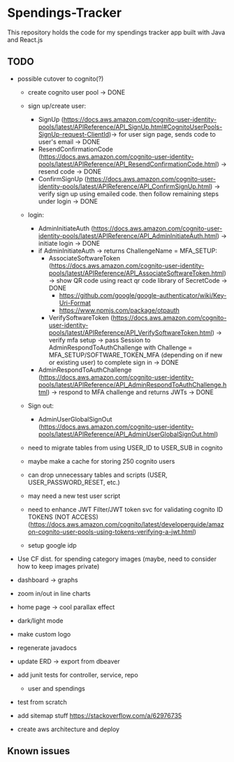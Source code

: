 # Spendings-Tracker

This repository holds the code for my spendings tracker app built with Java and React.js

## TODO

- possible cutover to cognito(?)

  - create cognito user pool -> DONE
  - sign up/create user:
    - SignUp (https://docs.aws.amazon.com/cognito-user-identity-pools/latest/APIReference/API_SignUp.html#CognitoUserPools-SignUp-request-ClientId)-> for user sign page, sends code to user's email -> DONE
    - ResendConfirmationCode (https://docs.aws.amazon.com/cognito-user-identity-pools/latest/APIReference/API_ResendConfirmationCode.html) -> resend code -> DONE
    - ConfirmSignUp (https://docs.aws.amazon.com/cognito-user-identity-pools/latest/APIReference/API_ConfirmSignUp.html) -> verify sign up using emailed code. then follow remaining steps under login -> DONE
  - login:

    - AdminInitiateAuth (https://docs.aws.amazon.com/cognito-user-identity-pools/latest/APIReference/API_AdminInitiateAuth.html) -> initiate login -> DONE
    - if AdminInitiateAuth -> returns ChallengeName = MFA_SETUP:
      - AssociateSoftwareToken (https://docs.aws.amazon.com/cognito-user-identity-pools/latest/APIReference/API_AssociateSoftwareToken.html) -> show QR code using react qr code library of SecretCode -> DONE
        - https://github.com/google/google-authenticator/wiki/Key-Uri-Format
        - https://www.npmjs.com/package/otpauth
      - VerifySoftwareToken (https://docs.aws.amazon.com/cognito-user-identity-pools/latest/APIReference/API_VerifySoftwareToken.html) -> verify mfa setup -> pass Session to AdminRespondToAuthChallenge with Challenge = MFA_SETUP/SOFTWARE_TOKEN_MFA (depending on if new or existing user) to complete sign in -> DONE
    - AdminRespondToAuthChallenge (https://docs.aws.amazon.com/cognito-user-identity-pools/latest/APIReference/API_AdminRespondToAuthChallenge.html) -> respond to MFA challenge and returns JWTs -> DONE

  - Sign out:

    - AdminUserGlobalSignOut (https://docs.aws.amazon.com/cognito-user-identity-pools/latest/APIReference/API_AdminUserGlobalSignOut.html)

  - need to migrate tables from using USER_ID to USER_SUB in cognito
  - maybe make a cache for storing 250 cognito users
  - can drop unnecessary tables and scripts (USER, USER_PASSWORD_RESET, etc.)
  - may need a new test user script
  - need to enhance JWT Filter/JWT token svc for validating cognito ID TOKENS (NOT ACCESS) (https://docs.aws.amazon.com/cognito/latest/developerguide/amazon-cognito-user-pools-using-tokens-verifying-a-jwt.html)
  - setup google idp

- Use CF dist. for spending category images (maybe, need to consider how to keep images private)
- dashboard -> graphs
- zoom in/out in line charts
- home page -> cool parallax effect
- dark/light mode
- make custom logo
- regenerate javadocs
- update ERD -> export from dbeaver
- add junit tests for controller, service, repo
  - user and spendings
- test from scratch
- add sitemap stuff https://stackoverflow.com/a/62976735
- create aws architecture and deploy

## Known issues
